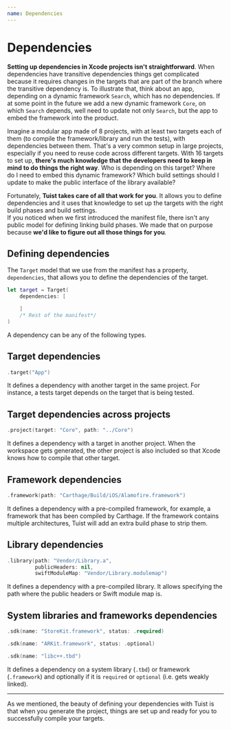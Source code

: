 ```yaml
---
name: Dependencies
---
```


# Dependencies

**Setting up dependencies in Xcode projects isn't straightforward**. When dependencies have transitive dependencies things get complicated because it requires changes in the targets that are part of the branch where the transitive dependency is. To illustrate that, think about an app, depending on a dynamic framework `Search`, which has no dependencies. If at some point in the future we add a new dynamic framework `Core`, on which `Search` depends, well need to update not only `Search`, but the app to embed the framework into the product.

Imagine a modular app made of 8 projects, with at least two targets each of them \(to compile the framework/library and run the tests\), with dependencies between them. That's a very common setup in large projects, especially if you need to reuse code across different targets. With 16 targets to set up, **there's much knowledge that the developers need to keep in mind to do things the right way**. Who is depending on this target? Where do I need to embed this dynamic framework? Which build settings should I update to make the public interface of the library available?

Fortunately, **Tuist takes care of all that work for you**. It allows you to define dependencies and it uses that knowledge to set up the targets with the right build phases and build settings.  
If you noticed when we first introduced the manifest file, there isn't any public model for defining linking build phases. We made that on purpose because **we'd like to figure out all those things for you**.

## Defining dependencies

The `Target` model that we use from the manifest has a property, `dependencies`, that allows you to define the dependencies of the target.

```swift
let target = Target(
    dependencies: [

    ]
    /* Rest of the manifest*/
)
```

A dependency can be any of the following types.

## Target dependencies

```swift
.target("App")
```

It defines a dependency with another target in the same project. For instance, a tests target depends on the target that is being tested.

## Target dependencies across projects

```swift
.project(target: "Core", path: "../Core")
```

It defines a dependency with a target in another project. When the workspace gets generated, the other project is also included so that Xcode knows how to compile that other target.

## Framework dependencies

```swift
.framework(path: "Carthage/Build/iOS/Alamofire.framework")
```

It defines a dependency with a pre-compiled framework, for example, a framework that has been compiled by Carthage. If the framework contains multiple architectures, Tuist will add an extra build phase to strip them.

## Library dependencies

```swift
.library(path: "Vendor/Library.a",
         publicHeaders: nil,
         swiftModuleMap: "Vendor/Library.modulemap")
```

It defines a dependency with a pre-compiled library. It allows specifying the path where the public headers or Swift module map is.

## System libraries and frameworks dependencies

```swift
.sdk(name: "StoreKit.framework", status: .required)
```

```swift
.sdk(name: "ARKit.framework", status: .optional)
```

```swift
.sdk(name: "libc++.tbd")
```

It defines a dependency on a system library (`.tbd`) or framework (`.framework`) and optionally if it is `required` or `optional` (i.e. gets weakly linked).

-----

As we mentioned, the beauty of defining your dependencies with Tuist is that when you generate the project, things are set up and ready for you to successfully compile your targets.
